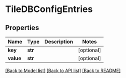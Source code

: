 # TileDBConfigEntries

## Properties

| Name      | Type    | Description | Notes      |
| --------- | ------- | ----------- | ---------- |
| **key**   | **str** |             | [optional] |
| **value** | **str** |             | [optional] |

[[Back to Model list]](../README.md#documentation-for-models) [[Back to API list]](../README.md#documentation-for-api-endpoints) [[Back to README]](../README.md)
